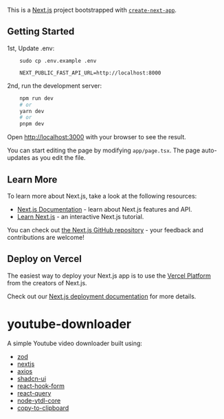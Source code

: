 This is a [Next.js](https://nextjs.org/) project bootstrapped with [`create-next-app`](https://github.com/vercel/next.js/tree/canary/packages/create-next-app).

## Getting Started

1st, Update .env:
```
    sudo cp .env.example .env
```
```
    NEXT_PUBLIC_FAST_API_URL=http://localhost:8000
```

2nd, run the development server:

```bash
    npm run dev
    # or
    yarn dev
    # or
    pnpm dev
```

Open [http://localhost:3000](http://localhost:3000) with your browser to see the result.

You can start editing the page by modifying `app/page.tsx`. The page auto-updates as you edit the file.

## Learn More

To learn more about Next.js, take a look at the following resources:

- [Next.js Documentation](https://nextjs.org/docs) - learn about Next.js features and API.
- [Learn Next.js](https://nextjs.org/learn) - an interactive Next.js tutorial.

You can check out [the Next.js GitHub repository](https://github.com/vercel/next.js/) - your feedback and contributions are welcome!

## Deploy on Vercel

The easiest way to deploy your Next.js app is to use the [Vercel Platform](https://vercel.com/new?utm_medium=default-template&filter=next.js&utm_source=create-next-app&utm_campaign=create-next-app-readme) from the creators of Next.js.

Check out our [Next.js deployment documentation](https://nextjs.org/docs/deployment) for more details.


# youtube-downloader

A simple Youtube video downloader built using:
-  [zod](https://zod.dev/)
-  [nextjs](https://nextjs.org/)
-  [axios](https://axios-http.com/)
-  [shadcn-ui](https://ui.shadcn.com/)
-  [react-hook-form](https://react-hook-form.com/)
-  [react-query](https://tanstack.com/query/latest)
-  [node-ytdl-core](https://github.com/fent/node-ytdl-core)
-  [copy-to-clipboard](https://www.npmjs.com/package/copy-to-clipboard)
